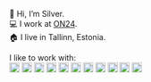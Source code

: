 👋 Hi, I’m Silver. </br>
💻 I work at [ON24](https://www.on24.ee). </br>
🏠 I live in Tallinn, Estonia.

<p float="left">
  I like to work with: </br>
  <img src="https://user-images.githubusercontent.com/20640350/204134583-08a27e67-5053-468f-9b0f-6552dc1d8d0f.png" height="18" style="display:inline">
  <img src="https://user-images.githubusercontent.com/20640350/204134594-14692650-4ce6-4acb-891d-51a7acfcb926.png" height="18" style="display:inline">
  <img src="https://user-images.githubusercontent.com/20640350/204134588-c7c71797-f743-4e72-b717-409e10600332.png" height="18" style="display:inline">
  <img src="https://user-images.githubusercontent.com/20640350/204134590-e0ad0169-36e3-45b0-a29c-a153123a9757.png" height="18" style="display:inline">
  <img src="https://user-images.githubusercontent.com/20640350/204134586-d020602e-03dc-4c28-873c-9b50fbf3d0e8.png" height="18" style="display:inline">
  <img src="https://user-images.githubusercontent.com/20640350/204134591-b07ffc90-bf05-4212-b68c-aa95f0d7fcce.png" height="18" style="display:inline">
  <img src="https://user-images.githubusercontent.com/20640350/204134592-06bbc9ff-4652-4d3e-8823-b5323e1bd5f6.png" height="18" style="display:inline">
  <img src="https://user-images.githubusercontent.com/20640350/204134593-7ec2197a-b002-48c8-a6d7-cdaf3139e5a0.png" height="18" style="display:inline">
  <img src="https://user-images.githubusercontent.com/20640350/204134585-76c8455e-464a-4038-bfde-ad7fa08040ad.png" height="18" style="display:inline">
  <img src="https://user-images.githubusercontent.com/20640350/204134589-fb3ba9c1-1ebf-479a-8f79-1a783f0c9c67.png" height="18" style="display:inline">
  <img src="https://user-images.githubusercontent.com/20640350/204134587-bbe76253-bc9c-4e19-bd94-64c2fb34a56c.png" height="18" style="display:inline">
</p>
